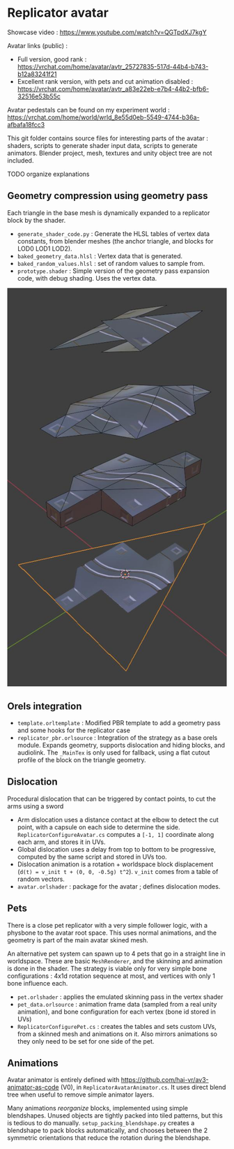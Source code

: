# Replicator avatar

Showcase video : https://www.youtube.com/watch?v=QGTpdXJ7kgY

Avatar links (public) :
- Full version, good rank : https://vrchat.com/home/avatar/avtr_25727835-517d-44b4-b743-b12a83241f21
- Excellent rank version, with pets and cut animation disabled : https://vrchat.com/home/avatar/avtr_a83e22eb-e7b4-44b2-bfb6-32516e53b55c

Avatar pedestals can be found on my experiment world : https://vrchat.com/home/world/wrld_8e55d0eb-5549-4744-b36a-afbafa18fcc3 

This git folder contains source files for interesting parts of the avatar : shaders, scripts to generate shader input data, scripts to generate animators.
Blender project, mesh, textures and unity object tree are not included.

TODO organize explanations

## Geometry compression using geometry pass
Each triangle in the base mesh is dynamically expanded to a replicator block by the shader.
- `generate_shader_code.py` : Generate the HLSL tables of vertex data constants, from blender meshes (the anchor triangle, and blocks for LOD0 LOD1 LOD2).
- `baked_geometry_data.hlsl` : Vertex data that is generated.
- `baked_random_values.hlsl` : set of random values to sample from.
- `prototype.shader` : Simple version of the geometry pass expansion code, with debug shading. Uses the vertex data.

![](./replicator_block_lods.jpg)

## Orels integration
- `template.orltemplate` : Modified PBR template to add a geometry pass and some hooks for the replicator case
- `replicator_pbr.orlsource` : Integration of the strategy as a base orels module. Expands geometry, supports dislocation and hiding blocks, and audiolink. The `_MainTex` is only used for fallback, using a flat cutout profile of the block on the triangle geometry.

## Dislocation
Procedural dislocation that can be triggered by contact points, to cut the arms using a sword
- Arm dislocation uses a distance contact at the elbow to detect the cut point, with a capsule on each side to determine the side.
`ReplicatorConfigureAvatar.cs` computes a `[-1, 1]` coordinate along each arm, and stores it in UVs.
- Global dislocation uses a delay from top to bottom to be progressive, computed by the same script and stored in UVs too.
- Dislocation animation is a rotation + worldspace block displacement (`d(t) = v_init t + (0, 0, -0.5g) t^2`). `v_init` comes from a table of random vectors.
- `avatar.orlshader` : package for the avatar ; defines dislocation modes.

## Pets
There is a close pet replicator with a very simple follower logic, with a physbone to the avatar root space.
This uses normal animations, and the geometry is part of the main avatar skined mesh.

An alternative pet system can spawn up to 4 pets that go in a straight line in worldspace.
These are basic `MeshRenderer`, and the skinning and animation is done in the shader.
The strategy is viable only for very simple bone configurations : 4x1d rotation sequence at most, and vertices with only 1 bone influence each.
- `pet.orlshader` : applies the emulated skinning pass in the vertex shader
- `pet_data.orlsource` : animation frame data (sampled from a real unity animation), and bone configuration for each vertex (bone id stored in UVs)
- `ReplicatorConfigurePet.cs` : creates the tables and sets custom UVs, from a skinned mesh and animations on it. Also mirrors animations so they only need to be set for one side of the pet.

## Animations
Avatar animator is entirely defined with https://github.com/hai-vr/av3-animator-as-code (V0), in `ReplicatorAvatarAnimator.cs`.
It uses direct blend tree when useful to remove simple animator layers.

Many animations *reorganize* blocks, implemented using simple blendshapes.
Unused objects are tightly packed into tiled patterns, but this is tedious to do manually.
`setup_packing_blendshape.py` creates a blendshape to pack blocks automatically, and chooses between the 2 symmetric orientations that reduce the rotation during the blendshape.